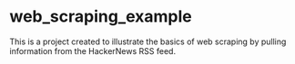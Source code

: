 # web_scraping_example
This is a project created to illustrate the basics of web scraping by pulling information from the HackerNews RSS feed.
